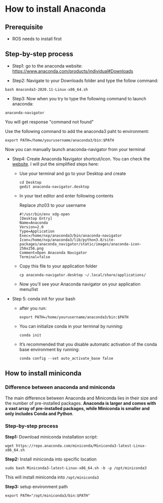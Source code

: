 # How to install Anaconda

## Prerequisite

- ROS needs to install first

## Step-by-step process

- Step1: go to the anaconda website:  https://www.anaconda.com/products/individual#Downloads

- Step2: Navigate to your Downloads folder and type the follow command: 

```
bash Anaconda3-2020.11-Linux-x86_64.sh
```

- Step3: Now when you try to type the following command to launch anaconda:

```
anaconda-navigator
```

You will get response "command not found"

Use the following command to add the anaconda3 paht to environment:

```
export PATH=/home/yourusername/anaconda3/bin:$PATH
```

Now you can manually launch anaconda-navigator from your terminal

- Step4: Create Anaconda Navigator shortcut/icon. You can check the [website](https://dannyda.com/2020/03/21/how-to-create-shortcut-icon-for-anaconda-anaconda3-navigator-launch-anaconda-navigator-in-linux-debian-ubuntu-kali-linux/). I will put the simplified steps here:

  - Use your terminal and go to your Desktop and create 

    ```
    cd Desktop
    gedit anaconda-navigator.desktop
    ```

  - In your text editor and enter following contents

    Replace zhz03 to your username

    ```
    #!/usr/bin/env xdg-open
    [Desktop Entry]
    Name=Anaconda
    Version=2.0
    Type=Application
    Exec=/home/nxp/anaconda3/bin/anaconda-navigator
    Icon=/home/nxp/anaconda3/lib/python3.8/site-packages/anaconda_navigator/static/images/anaconda-icon-256x256.png
    Comment=Open Anaconda Navigator
    Terminal=false
    ```

  - Copy this file to your application folder

    ```
    cp anaconda-navigator.desktop ~/.local/share/applications/
    ```

  - Now you'll see your Anaconda navigator on your application menu/list


- Step 5: conda init for your bash

  - after you run:

    ```
    export PATH=/home/yourusername/anaconda3/bin:$PATH
    ```

  - You can initialize conda in your terminal by running:

    ```
    conda init
    ```

  - It’s recommended that you disable automatic activation of the conda base environment by running:
  
    ```
    conda config --set auto_activate_base false
    ```
  

## How to install miniconda

### Difference between anaconda and miniconda

The main difference between Anaconda and Miniconda lies in their size and the number of pre-installed packages. **Anaconda is larger and comes with a vast array of pre-installed packages, while Miniconda is smaller and only includes Conda and Python**.

### Step-by-step process

**Step1:** Download miniconda installation script:

```
wget https://repo.anaconda.com/miniconda/Miniconda3-latest-Linux-x86_64.sh
```

**Step2:** Install miniconda into specific location

```
sudo bash Miniconda3-latest-Linux-x86_64.sh -b -p /opt/miniconda3
```

This will install miniconda into `/opt/miniconda3`

**Step3:** setup environment path

```shell
export PATH="/opt/miniconda3/bin:$PATH"
```

